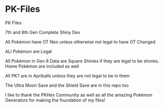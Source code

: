 # PK-Files
PK Files


7th and 8th Gen Complete Shiny Dex

All Pokémon have OT Neo unless otherwise not legal to have OT Changed

ALl Pokémon are Legal

All Pokémon in Gen 8 Data are Square Shinies if they are legal to be shinies. Home Pokémon are included as well

All PK7 are in Apriballs unless they are not legal to be in them

The Ultra Moon Save and the Shield Save are in this repo too

I like to thank the PKHex Community as well as all the amazing Pokémon Generators for making the foundation of my files!



